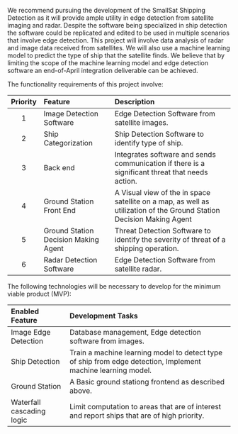 We recommend pursuing the development of the SmallSat Shipping Detection as it will provide ample utility in edge detection from satellite imaging and radar. Despite the software being specialized in ship detection the software could be replicated and edited to be used in multiple scenarios that involve edge detection. This project will involve data analysis of radar and image data received from satellites. We will also use a machine learning model to predict the type of ship that the satellite finds. We believe that by limiting the scope of the machine learning model and edge detection software an end-of-April integration deliverable can be achieved.

The functionality requirements of this project involve:

| Priority | Feature | Description |
| :---: | :---- | :---- |
| 1 | Image Detection Software | Edge Detection Software from satellite images. |
| 2 | Ship Categorization | Ship Detection Software to identify type of ship. |
| 3 | Back end | Integrates software and sends communication if there is a significant threat that needs action. |
| 4 | Ground Station Front End | A Visual view of the in space satellite on a map, as well as utilization of the Ground Station Decision Making Agent |
| 5 | Ground Station Decision Making Agent | Threat Detection Software to identify the severity of threat of a shipping operation. |
| 6 | Radar Detection Software | Edge Detection Software from satellite radar. |

The following technologies will be necessary to develop for the minimum viable product (MVP):

| Enabled Feature | Development Tasks |
| :---- | :---- |
| Image Edge Detection | Database management, Edge detection software from images. |
| Ship Detection | Train a machine learning model to detect type of ship from edge detection, Implement machine learning model. |
| Ground Station | A Basic ground stationg frontend as described above. |
| Waterfall cascading logic | Limit computation to areas that are of interest and report ships that are of high priority. |

